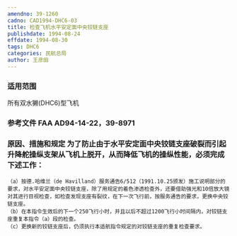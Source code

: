 ```yaml
---
amendno: 39-1260  
cadno: CAD1994-DHC6-03  
title: 检查飞机水平安定面中央铰链支座  
publishdate: 1994-08-24  
effdate: 1994-08-30  
tags: DHC6  
categories: 民航总局  
author: 王彦田  
---
```

  
### 适用范围  
所有双水獭(DHC6)型飞机  
  
<!--more-->  
### 参考文件    FAA AD94-14-22，39-8971  
  
### 原因、措施和规定 为了防止由于水平安定面中央铰链支座破裂而引起升降舵操纵支架从飞机上脱开，从而降低飞机的操纵性能，必须完成下述工作：  
    （a）按德.哈维兰（de Havilland）服务通告6/512（1991.10.25颁发）施工说明部分的要求，对水平安定面中央铰链支座，除了用规定的着色渗透检查外，还要借助强光和10倍放大镜对其进行目视检查，如检查发现支座有裂纹，在下一次飞行前，按服务通告的要求，更换中央铰链支座。  
    （b）在本指令生效后的下一个250飞行小时，并且以后不超过1200飞行小时间隔内，对铰链支座重复本指令（a）段的检查。  
    （c）更换新的铰链支座后，仍须执行本适航指令规定的对铰链支座的重复检查要求。  
  
